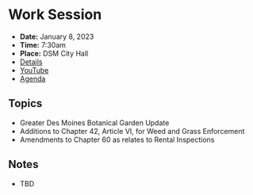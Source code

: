 # Work Session

- **Date:** January 8, 2023
- **Time:** 7:30am
- **Place:** DSM City Hall
- [Details](https://www.dsm.city/citycouncil_detail_T60_R2710.php)
- [YouTube](https://youtube.com/live/XtC63M7soM0?feature=share)
- [Agenda](https://councildocs.dsm.city/agendas/2024/20240108CouncilWorkSession.pdf)

## Topics

- Greater Des Moines Botanical Garden Update
- Additions to Chapter 42, Article VI, for Weed and Grass Enforcement
- Amendments to Chapter 60 as relates to Rental Inspections 

## Notes

- TBD

